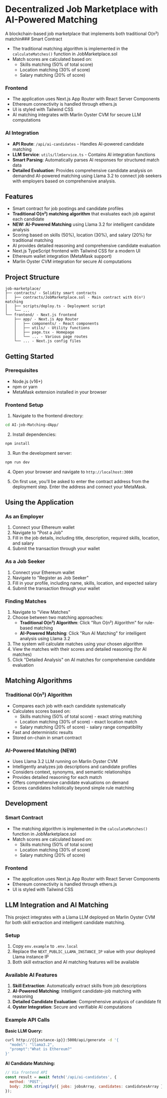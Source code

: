 # Decentralized Job Marketplace with AI-Powered Matching

A blockchain-based job marketplace that implements both traditional O(n²) matchin### Smart Contract

- The traditional matching algorithm is implemented in the `calculateMatches()` function in JobMarketplace.sol
- Match scores are calculated based on:
  - Skills matching (50% of total score)
  - Location matching (30% of score)
  - Salary matching (20% of score)

### Frontend

- The application uses Next.js App Router with React Server Components
- Ethereum connectivity is handled through ethers.js
- UI is styled with Tailwind CSS
- AI matching integrates with Marlin Oyster CVM for secure LLM computations

### AI Integration

- **API Route**: `/api/ai-candidates` - Handles AI-powered candidate matching
- **LLM Service**: `utils/llmService.ts` - Contains AI integration functions
- **Smart Parsing**: Automatically parses AI responses for structured match data
- **Detailed Evaluation**: Provides comprehensive candidate analysis on demandnd AI-powered matching using Llama 3.2 to connect job seekers with employers based on comprehensive analysis.

## Features

- Smart contract for job postings and candidate profiles
- **Traditional O(n²) matching algorithm** that evaluates each job against each candidate
- **NEW: AI-Powered Matching** using Llama 3.2 for intelligent candidate analysis
- Scoring based on skills (50%), location (30%), and salary (20%) for traditional matching
- AI provides detailed reasoning and comprehensive candidate evaluation
- Next.js TypeScript frontend with Tailwind CSS for a modern UI
- Ethereum wallet integration (MetaMask support)
- Marlin Oyster CVM integration for secure AI computations

## Project Structure

```
job-marketplace/
├── contracts/ - Solidity smart contracts
│   ├── contracts/JobMarketplace.sol - Main contract with O(n²) matching
│   ├── scripts/deploy.ts - Deployment script
│   └── ...
└── frontend/ - Next.js frontend
    ├── app/ - Next.js App Router
    │   ├── components/ - React components
    │   ├── utils/ - Utility functions
    │   ├── page.tsx - Homepage
    │   └── ... - Various page routes
    └── ... - Next.js config files
```

## Getting Started

### Prerequisites

- Node.js (v16+)
- npm or yarn
- MetaMask extension installed in your browser

### Frontend Setup

1. Navigate to the frontend directory:

```bash
cd AI-job-Matching-dApp/
```

2. Install dependencies:

```bash
npm install
```

3. Run the development server:

```bash
npm run dev
```

4. Open your browser and navigate to `http://localhost:3000`

5. On first use, you'll be asked to enter the contract address from the deployment step. Enter the address and connect your MetaMask.

## Using the Application

### As an Employer

1. Connect your Ethereum wallet
2. Navigate to "Post a Job"
3. Fill in the job details, including title, description, required skills, location, and salary
4. Submit the transaction through your wallet

### As a Job Seeker

1. Connect your Ethereum wallet
2. Navigate to "Register as Job Seeker"
3. Fill in your profile, including name, skills, location, and expected salary
4. Submit the transaction through your wallet

### Finding Matches

1. Navigate to "View Matches"
2. Choose between two matching approaches:
   - **Traditional O(n²) Algorithm**: Click "Run O(n²) Algorithm" for rule-based matching
   - **AI-Powered Matching**: Click "Run AI Matching" for intelligent analysis using Llama 3.2
3. The system will calculate matches using your chosen algorithm
4. View the matches with their scores and detailed reasoning (for AI matches)
5. Click "Detailed Analysis" on AI matches for comprehensive candidate evaluation

## Matching Algorithms

### Traditional O(n²) Algorithm
- Compares each job with each candidate systematically
- Calculates scores based on:
  - Skills matching (50% of total score) - exact string matching
  - Location matching (30% of score) - exact location match
  - Salary matching (20% of score) - salary range compatibility
- Fast and deterministic results
- Stored on-chain in smart contract

### AI-Powered Matching (NEW)
- Uses Llama 3.2 LLM running on Marlin Oyster CVM
- Intelligently analyzes job descriptions and candidate profiles
- Considers context, synonyms, and semantic relationships
- Provides detailed reasoning for each match
- Offers comprehensive candidate evaluations on demand
- Scores candidates holistically beyond simple rule matching

## Development

### Smart Contract

- The matching algorithm is implemented in the `calculateMatches()` function in JobMarketplace.sol
- Match scores are calculated based on:
  - Skills matching (50% of total score)
  - Location matching (30% of score)
  - Salary matching (20% of score)

### Frontend

- The application uses Next.js App Router with React Server Components
- Ethereum connectivity is handled through ethers.js
- UI is styled with Tailwind CSS

## LLM Integration and AI Matching

This project integrates with a Llama LLM deployed on Marlin Oyster CVM for both skill extraction and intelligent candidate matching.

### Setup

1. Copy `env.example` to `.env.local`
2. Replace the `NEXT_PUBLIC_LLAMA_INSTANCE_IP` value with your deployed Llama instance IP
3. Both skill extraction and AI matching features will be available

### Available AI Features

1. **Skill Extraction**: Automatically extract skills from job descriptions
2. **AI-Powered Matching**: Intelligent candidate-job matching with reasoning
3. **Detailed Candidate Evaluation**: Comprehensive analysis of candidate fit
4. **Oyster Integration**: Secure and verifiable AI computations

### Example API Calls

**Basic LLM Query:**
```bash
curl http://{{instance-ip}}:5000/api/generate -d '{
  "model": "llama3.2",
  "prompt":"What is Ethereum?"
}'
```

**AI Candidate Matching:**
```javascript
// Via frontend API
const result = await fetch('/api/ai-candidates', {
  method: 'POST',
  body: JSON.stringify({ jobs: jobsArray, candidates: candidatesArray })
});
```

